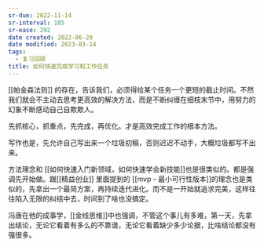 ```yaml
---
sr-due: 2022-11-14
sr-interval: 105
sr-ease: 292
date created: 2022-06-20
date modified: 2023-03-14
tags:
  - 复习回顾
title: 如何快速完成学习和工作任务
---
```


[[帕金森法则]] 的存在，告诉我们，必须得给某个任务一个更短的截止时间。不然我们就会不主动去思考更高效的解决方法，而是不断纠缠在细枝末节中，用努力的幻象不断感动自己自欺欺人。

先抓核心，抓重点，先完成，再优化。才是高效完成工作的根本方法。

写作也是，先允许自己写出来一个垃圾初稿，否则迟迟不动手，大概垃圾都写不出来。

方法理念和 [[如何快速入门新领域，如何快速学会新技能]]也是很类似的。都是强调先开始做。跟[[精益创业]] 里面提到的 [[mvp - 最小可行性版本]]的理念也是类似的，先拿出一个最简方案，再持续迭代进化。而不是一开始就追求完美，这样往往陷入无限的纠结中去，时间到了啥也没搞定。

冯唐在他的成事学，[[金线思维]]中也强调，不管这个事儿有多难，第一天，先拿出结论，无论它看着有多么的不靠谱，无论它看着缺少多少论据，比啥结论都没有强很多。

